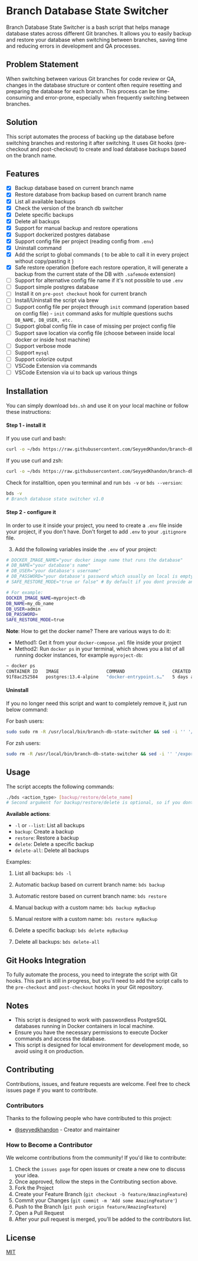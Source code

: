 # Branch Database State Switcher

Branch Database State Switcher is a bash script that helps manage database states across different Git branches. It allows you to easily backup and restore your database when switching between branches, saving time and reducing errors in development and QA processes.

## Problem Statement

When switching between various Git branches for code review or QA, changes in the database structure or content often require resetting and preparing the database for each branch. This process can be time-consuming and error-prone, especially when frequently switching between branches.

## Solution

This script automates the process of backing up the database before switching branches and restoring it after switching. It uses Git hooks (pre-checkout and post-checkout) to create and load database backups based on the branch name.

## Features

- [x] Backup database based on current branch name
- [x] Restore database from backup based on current branch name
- [x] List all available backups
- [x] Check the version of the branch db switcher
- [x] Delete specific backups
- [x] Delete all backups
- [x] Support for manual backup and restore operations
- [x] Support dockerized postgres database 
- [x] Support config file per project (reading config from `.env`)
- [x] Uninstall command
- [x] Add the script to global commands ( to be able to call it in every project without copy/pasting it )
- [x] Safe restore operation (before each restore operation, it will generate a backup from the current state of the DB with `.safemode` extension)
- [ ] Support for alternative config file name if it's not possible to use `.env`
- [ ] Support simple postgres database
- [ ] Install it on `pre-post checkout` hook for current branch
- [ ] Install/Uninstall the script via brew
- [ ] Support config file per project through `init` command (operation based on config file)
      - `init` command asks for multiple questions suchs `DB_NAME, DB_USER, etc.`
- [ ] Support global config file in case of missing per project config file
- [ ] Support save location via config file (choose between inside local docker or inside host machine)
- [ ] Support verbose mode
- [ ] Support `mysql`
- [ ] Support colorize output
- [ ] VSCode Extension via commands
- [ ] VSCode Extension via ui to back up various things

## Installation

You can simply download `bds.sh` and use it on your local machine or follow these instructions:

#### Step 1 - install it

 
If you use curl and bash:

```sh
curl -o ~/bds https://raw.githubusercontent.com/SeyyedKhandon/branch-db-state-switcher/main/bds.sh && chmod +x ~/bds && sudo mkdir -p /usr/local/bin/branch-db-state-switcher && sudo mv ~/bds /usr/local/bin/branch-db-state-switcher/bds && if ! grep -q '/usr/local/bin/branch-db-state-switcher' ~/.bashrc; then echo 'export PATH="/usr/local/bin/branch-db-state-switcher:$PATH"' >> ~/.bashrc; fi && source ~/.bashrc && RESULT=$(bds -v) && echo "\r\n $RESULT has been installed. \r\n" && echo "Read available commands https://github.com/SeyyedKhandon/branch-db-state-switcher" && echo "\r\n****Please give a star on github to support us.****\r\n"
```

If you use curl and zsh:

```sh
curl -o ~/bds https://raw.githubusercontent.com/SeyyedKhandon/branch-db-state-switcher/main/bds.sh && chmod +x ~/bds && sudo mkdir -p /usr/local/bin/branch-db-state-switcher && sudo mv ~/bds /usr/local/bin/branch-db-state-switcher/bds && if ! grep -q '/usr/local/bin/branch-db-state-switcher' ~/.zshrc; then echo 'export PATH="/usr/local/bin/branch-db-state-switcher:$PATH"' >> ~/.zshrc; fi && source ~/.zshrc && RESULT=$(bds -v) && echo "\r\n $RESULT has been installed. \r\n" && echo "Read available commands https://github.com/SeyyedKhandon/branch-db-state-switcher" && echo "\r\n****Please give a star on github to support us.****\r\n"
```

Check for installtion, open you terminal and run `bds -v` or `bds --version`: 
```sh
bds -v
# Branch database state switcher v1.0
```

#### Step 2 - configure it

In order to use it inside your project, you need to create a `.env` file inside your project, if you don't have. Don't forget to add `.env` to your `.gitignore` file. 

3. Add the following variables inside the `.env` of your project:

```bash
# DOCKER_IMAGE_NAME="your docker image name that runs the database" 
# DB_NAME="your database's name"
# DB_USER="your database's username"
# DB_PASSWORD="your database's password which usually on local is empty"
# SAFE_RESTORE_MODE="true or false" # By default if you dont provide anything, it is true, so before any restore command, it will take safemode backup. If you want to turnoff this feature, just set it's value to false. 

# For example:
DOCKER_IMAGE_NAME=myproject-db
DB_NAME=my_db_name
DB_USER=admin
DB_PASSWORD=
SAFE_RESTORE_MODE=true
```

**Note**: How to get the docker name? There are various ways to do it:

- Method1: Get it from your `docker-compose.yml` file inside your project
- Method2: Run `docker ps` in your terminal, which shows you a list of all running docker instances, for example `myproject-db`:

```bash
~ docker ps
CONTAINER ID   IMAGE                  COMMAND                  CREATED      STATUS      PORTS                                          NAMES
91f8ac252584   postgres:13.4-alpine   "docker-entrypoint.s…"   5 days ago   Up 5 days   0.0.0.0:5432->5432/tcp                         myproject-db
```

#### Uninstall

If you no longer need this script and want to completely remove it, just run below command:

For bash users:

```sh
sudo sudo rm -R /usr/local/bin/branch-db-state-switcher && sed -i '' '/export PATH="\/usr\/local\/bin\/branch-db-state-switcher:\$PATH"/d' ~/.zshrc && source ~/.zshrc && echo "Branch DB State Switcher has been uninstalled."
```

For zsh users:

```sh
sudo rm -R /usr/local/bin/branch-db-state-switcher && sed -i '' '/export PATH="\/usr\/local\/bin\/branch-db-state-switcher:\$PATH"/d' ~/.zshrc && source ~/.zshrc && echo "Branch DB State Switcher has been uninstalled."
```


## Usage

The script accepts the following commands:

```sh
./bds <action_type> [backup/restore/delete_name]
# Second argument for backup/restore/delete is optional, so if you dont provide it, it will automatically generate a name based on your current working branch

```

**Available actions**:

- `-l` or `--list`: List all backups
- `backup`: Create a backup
- `restore`: Restore a backup
- `delete`: Delete a specific backup
- `delete-all`: Delete all backups

Examples:

1. List all backups: `bds -l`

2. Automatic backup based on current branch name: `bds backup`

3. Automatic restore based on current branch name: `bds restore`

4. Manual backup with a custom name: `bds backup myBackup`

5. Manual restore with a custom name: `bds restore myBackup`

6. Delete a specific backup: `bds delete myBackup`

7. Delete all backups: `bds delete-all`

## Git Hooks Integration

To fully automate the process, you need to integrate the script with Git hooks. This part is still in progress, but you'll need to add the script calls to the `pre-checkout` and `post-checkout` hooks in your Git repository.

## Notes

- This script is designed to work with passwordless PostgreSQL databases running in Docker containers in local machine.
- Ensure you have the necessary permissions to execute Docker commands and access the database.
- This script is designed for local environment for development mode, so avoid using it on production.

## Contributing

Contributions, issues, and feature requests are welcome. Feel free to check issues page if you want to contribute.

### Contributors

Thanks to the following people who have contributed to this project:

* [@seyyedkhandon](https://github.com/seyyedkhandon) - Creator and maintainer


### How to Become a Contributor

We welcome contributions from the community! If you'd like to contribute:

1. Check the `issues page` for open issues or create a new one to discuss your idea.
1. Once approved, follow the steps in the Contributing section above.
1. Fork the Project
1. Create your Feature Branch (`git checkout -b feature/AmazingFeature`)
1. Commit your Changes (`git commit -m 'Add some AmazingFeature'`)
1. Push to the Branch (`git push origin feature/AmazingFeature`)
1. Open a Pull Request
1. After your pull request is merged, you'll be added to the contributors list.

## License

[MIT](https://choosealicense.com/licenses/mit/)
